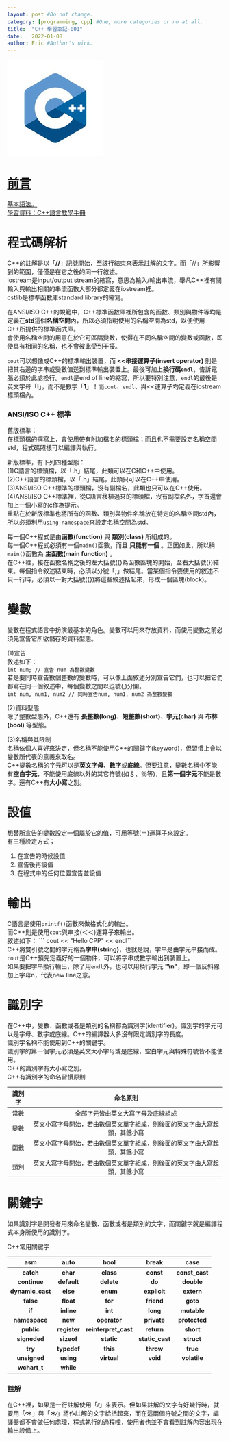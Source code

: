 ```yaml
---
layout: post #Do not change.
category: [programming, cpp] #One, more categories or no at all.
title:  "C++ 學習筆記-001"
date:   2022-01-08
author: Eric #Author's nick.
---
```


<a href="/assets/img/posts/cpplogo.jpg" data-lity class="sx-center">
  <img src="/assets/img/posts/cpplogo_thumb.jpg"/>

# 前言 #
基本語法。  
學習資料：[C++語言教學手冊](https://www.books.com.tw/products/0010478314 "Title")

# 程式碼解析 #
C++的註解是以「**//**」記號開始，至該行結束來表示註解的文字。而「//」所影響到的範圍，僅僅是在它之後的同一行敘述。  
iostream是input/output stream的縮寫，意思為輸入/輸出串流，舉凡C++裡有關輸入與輸出相關的串流函數大部分都定義在iostream裡。  
cstlib是標準函數庫standard library的縮寫。  

在ANSI/ISO C++的規範中，C++標準函數庫裡所包含的函數、類別與物件等均是定義在**std**這個**名稱空間**內，所以必須指明使用的名稱空間為std，以便使用C++所提供的標準函式庫。  
會使用名稱空間的用意在於它可區隔變數，使得在不同名稱空間的變數或函數，即使具有相同的名稱，也不會彼此受到干擾。  

`cout`可以想像成C++的標準輸出裝置，而 **<<串接運算子(insert operator)** 則是把其右邊的字串或變數值送到標準輸出裝置上。最後可加上**換行碼`endl`**，告訴電腦必須於此處換行。`endl`是end of line的縮寫，所以要特別注意，`endl`的最後是英文字母「**l**」，而不是數字「**1**」！而`cout`、`endl`、與<<運算子均定義在iostream標頭檔內。  

### ANSI/ISO C++ 標準 ###
舊版標準：  
在標頭檔的撰寫上，會使用帶有附加檔名的標頭檔；而且也不需要設定名稱空間std，程式碼照樣可以編譯與執行。  

新版標準，有下列四種型態：  
(1)C語言的標頭檔，以「.h」結尾，此類可以在C和C++中使用。  
(2)C++語言的標頭檔，以「.h」結尾，此類只可以在C++中使用。  
(3)ANSI/ISO C++標準的標頭檔，沒有副檔名，此類也只可以在C++使用。  
(4)ANSI/ISO C++標準裡，從C語言移植過來的標頭檔，沒有副檔名外，字首還會加上一個小寫的c作為提示。  
重點在於新版標準也將所有的函數、類別與物件名稱放在特定的名稱空間std內，所以必須利用`using namespace`來設定名稱空間為std。  

每一個C++程式是由**函數(function)** 與 **類別(class)** 所組成的。  
每一個C++程式必須有一個`main()`函數，而且 **只能有一個** 。正因如此，所以稱`main()`函數為 **主函數(main function)** 。  
在C++裡，接在函數名稱之後的左大括號({)為函數區塊的開始，至右大括號(})結束。每個指令敘述結束時，必須以分號「**;**」做結尾。當某個指令要使用的敘述不只一行時，必須以一對大括號({})將這些敘述括起來，形成一個區塊(block)。  

# 變數 #
變數在程式語言中扮演最基本的角色。變數可以用來存放資料，而使用變數之前必須先宣告它所欲儲存的資料型態。  

(1)宣告  
敘述如下：  
```int num; // 宣告 num 為整數變數```  
若是要同時宣告數個整數的變數時，可以像上面敘述分別宣告它們，也可以把它們都寫在同一個敘述中，每個變數之間以逗號(,)分開。  
```int num, num1, num2 // 同時宣告num, num1, num2 為整數變數```  

(2)資料型態  
除了整數型態外，C++還有 **長整數(long)**、**短整數(short)**、**字元(char)** 與 **布林(bool)** 等型態。  

(3)名稱與其限制  
名稱依個人喜好來決定，但名稱不能使用C++的關鍵字(keyword)，但習慣上會以變數所代表的意義來取名。  
C++變數名稱的字元可以是**英文字母**、**數字**或**底線**。但要注意，變數名稱中不能有**空白字元**，不能使用底線以外的其它符號(如＄、％等)，且**第一個字元**不能是數字。還有C++有**大小寫**之別。  

# 設值 #
想替所宣告的變數設定一個屬於它的值，可用等號(＝)運算子來設定。  
有三種設定方式；
1. 在宣告的時候設值  
2. 宣告後再設值  
3. 在程式中的任何位置宣告並設值  

# 輸出 #
C語言是使用`printf()`函數來做格式化的輸出。  
而C++則是使用`cout`與串接(＜＜)運算子來輸出。  
敘述如下：
``` cout << "Hello CPP" << endl``  
C++將雙引號之間的字元稱為**字串(string)**，也就是說，字串是由字元串接而成。  
`cout`是C++預先定義好的一個物件，可以將字串或數字輸出到裝置上。  
如果要把字串換行輸出，除了用`endl`外，也可以用換行字元 **"\n"**，即一個反斜線加上字母n，代表new line之意。  

# 識別字 #
在C++中，變數、函數或者是類別的名稱都為識別字(identifier)。識別字的字元可以是字母、數字或底線。C++的編譯器大多沒有限定識別字的長度。  
識別字名稱不能使用到C++的關鍵字。  
識別字的第一個字元必須是英文大小字母或是底線，空白字元與特殊符號皆不能使用。  
C++的識別字有大小寫之別。  
C++有識別字的命名習慣原則  

| 識別字 | 命名原則 |
| :-: | :-: |
| 常數 | 全部字元皆由英文大寫字母及底線組成 |
| 變數 | 英文小寫字母開始，若由數個英文單字組成，則後面的英文字由大寫起頭，其餘小寫 |
| 函數 | 英文小寫字母開始，若由數個英文單字組成，則後面的英文字由大寫起頭，其餘小寫 |
| 類別 | 英文大寫字母開始，若由數個英文單字組成，則後面的英文字由大寫起頭，其餘小寫 |

# 關鍵字 #
如果識別字是開發者用來命名變數、函數或者是類別的文字，而關鍵字就是編譯程式本身所使用的識別字。  

C++常用關鍵字  

| asm | auto | bool | break | case |
| :-: | :-: | :-: | :-: | :-: |
| **catch** | **char** | **class** | **const** | **const_cast** |
| **continue** | **default** | **delete** | **do** | **double** |
| **dynamic_cast** | **else** | **enum** | **explicit** | **extern** |
| **false** | **float** | **for** | **friend** | **goto** |
| **if** | **inline** | **int** | **long** | **mutable** |
| **namespace** | **new** | **operator** | **private** | **protected** |
| **public** | **register** | **reinterpret_cast** | **return** | **short** |
| **signeded** | **sizeof** | **static** | **static_cast** | **struct** |
| **try** | **typedef** | **this** | **throw** | **true** |
| **unsigned** | **using** | **virtual** | **void** | **volatile** |
| **wchart_t** | **while** |  |  |  |

### 註解 ###
在C++裡，如果是一行註解使用「∕∕」來表示。但如果註解的文字有好幾行時，就要用「**∕＊**」與「**＊∕**」將作註解的文字給括起來，而在這兩個符號之間的文字，編譯器都不會做任何處理，程式執行的過程哩，使用者也並不會看到註解內容出現在輸出設備上。  

